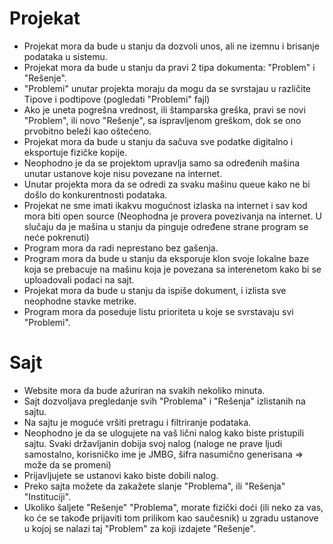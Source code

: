 # Projekat
- Projekat mora da bude u stanju da dozvoli unos, ali ne izemnu i brisanje podataka u sistemu.
- Projekat mora da bude u stanju da pravi 2 tipa dokumenta: "Problem" i "Rešenje".
- "Problemi" unutar projekta moraju da mogu da se svrstajau u različite Tipove i podtipove (pogledati "Problemi" fajl)
- Ako je uneta pogrešna vrednost, ili štamparska greška, pravi se novi "Problem", ili novo "Rešenje", sa ispravljenom greškom, dok se ono prvobitno beleži kao oštećeno.
- Projekat mora da bude u stanju da sačuva sve podatke digitalno i eksportuje fizičke kopije.
- Neophodno je da se projektom upravlja samo sa određenih mašina unutar ustanove koje nisu povezane na internet.
- Unutar projekta mora da se odredi za svaku mašinu queue kako ne bi došlo do konkurentnosti podataka.
- Projekat ne sme imati ikakvu mogućnost izlaska na internet i sav kod mora biti open source (Neophodna je provera povezivanja na internet. U slučaju da je mašina u stanju da pinguje određene strane program se neće pokrenuti)
- Program mora da radi neprestano bez gašenja.
- Program mora da bude u stanju da eksporuje klon svoje lokalne baze koja se prebacuje na mašinu koja je povezana sa interenetom kako bi se uploadovali podaci na sajt.
- Projekat mora da bude u stanju da ispiše dokument, i izlista sve neophodne stavke metrike.
- Program mora da poseduje listu prioriteta u koje se svrstavaju svi "Problemi".
# Sajt
- Website mora da bude ažuriran na svakih nekoliko minuta.
- Sajt dozvoljava pregledanje svih "Problema" i "Rešenja" izlistanih na sajtu.
- Na sajtu je moguće vršiti pretragu i filtriranje podataka.
- Neophodno je da se ulogujete na vaš lični nalog kako biste pristupili sajtu. Svaki državljanin dobija svoj nalog (naloge ne prave ljudi samostalno, korisničko ime je JMBG, šifra nasumično generisana => može da se promeni)
- Prijavljujete se ustanovi kako biste dobili nalog.
- Preko sajta možete da zakažete slanje "Problema", ili "Rešenja" "Instituciji".
- Ukoliko šaljete "Rešenje" "Problema", morate fizički doći (ili neko za vas, ko će se takođe prijaviti tom prilikom kao saučesnik) u zgradu ustanove u kojoj se nalazi taj "Problem" za koji izdajete "Rešenje".
